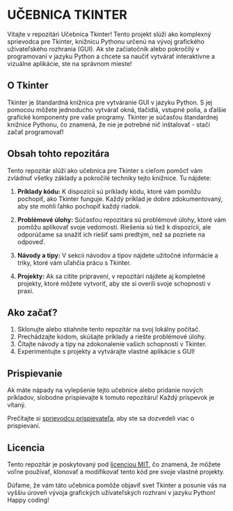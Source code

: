 # UČEBNICA TKINTER

Vitajte v repozitári Učebnica Tkinter! Tento projekt slúži ako komplexný sprievodca pre Tkinter, knižnicu Pythonu určenú na vývoj grafického užívateľského rozhrania (GUI). Ak ste začiatočník alebo pokročilý v programovaní v jazyku Python a chcete sa naučiť vytvárať interaktívne a vizuálne aplikácie, ste na správnom mieste!

## O Tkinter

Tkinter je štandardná knižnica pre vytváranie GUI v jazyku Python. S jej pomocou môžete jednoducho vytvárať okná, tlačidlá, vstupné polia, a ďalšie grafické komponenty pre vaše programy. Tkinter je súčasťou štandardnej knižnice Pythonu, čo znamená, že nie je potrebné nič inštalovať - stačí začať programovať!

## Obsah tohto repozitára

Tento repozitár slúži ako učebnica pre Tkinter s cieľom pomôcť vám zvládnuť všetky základy a pokročilé techniky tejto knižnice. Tu nájdete:

1. **Príklady kódu:** K dispozícii sú príklady kódu, ktoré vám pomôžu pochopiť, ako Tkinter funguje. Každý príklad je dobre zdokumentovaný, aby ste mohli ľahko pochopiť každý riadok.

2. **Problémové úlohy:** Súčasťou repozitára sú problémové úlohy, ktoré vám pomôžu aplikovať svoje vedomosti. Riešenia sú tiež k dispozícii, ale odporúčame sa snažiť ich riešiť sami predtým, než sa pozriete na odpoveď.

3. **Návody a tipy:** V sekcii návodov a tipov nájdete užitočné informácie a triky, ktoré vám uľahčia prácu s Tkinter.

4. **Projekty:** Ak sa cítite pripravení, v repozitári nájdete aj kompletné projekty, ktoré môžete vytvoriť, aby ste si overili svoje schopnosti v praxi.

## Ako začať?

1. Sklonujte alebo stiahnite tento repozitár na svoj lokálny počítač.
2. Prechádzajte kódom, skúšajte príklady a riešte problémové úlohy.
3. Čítajte návody a tipy na zdokonalenie vašich schopností v Tkinter.
4. Experimentujte s projekty a vytvárajte vlastné aplikácie s GUI!

## Prispievanie

Ak máte nápady na vylepšenie tejto učebnice alebo pridanie nových príkladov, slobodne prispievajte k tomuto repozitáru! Každý príspevok je vítaný.

Prečítajte si [sprievodcu prispievateľa](CONTRIBUTING.md), aby ste sa dozvedeli viac o prispievaní.

## Licencia

Tento repozitár je poskytovaný pod [licenciou MIT](LICENSE), čo znamená, že môžete voľne používať, klonovať a modifikovať tento kód pre svoje vlastné projekty.

Dúfame, že vám táto učebnica pomôže objaviť svet Tkinter a posunie vás na vyššiu úroveň vývoja grafických užívateľských rozhraní v jazyku Python! Happy coding!
